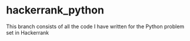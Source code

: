 # hackerrank_python
This branch consists of all the code I have written for the Python problem set in Hackerrank
